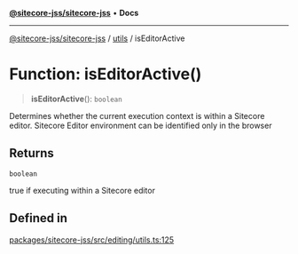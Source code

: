 [**@sitecore-jss/sitecore-jss**](../../README.md) • **Docs**

***

[@sitecore-jss/sitecore-jss](../../README.md) / [utils](../README.md) / isEditorActive

# Function: isEditorActive()

> **isEditorActive**(): `boolean`

Determines whether the current execution context is within a Sitecore editor.
Sitecore Editor environment can be identified only in the browser

## Returns

`boolean`

true if executing within a Sitecore editor

## Defined in

[packages/sitecore-jss/src/editing/utils.ts:125](https://github.com/Sitecore/jss/blob/20c393219fcc37eebfc5f9ac86576745ab661982/packages/sitecore-jss/src/editing/utils.ts#L125)
